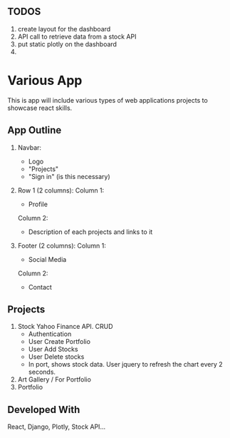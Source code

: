 ## TODOS

1. create layout for the dashboard 
2. API call to retrieve data from a stock API
3. put static plotly on the dashboard
4. 


# Various App

This is app will include various types of web applications projects to showcase react skills. 

## App Outline 

1. Navbar: 
	- Logo
	- "Projects"
	- "Sign in" (is this necessary)
2. Row 1 (2 columns):
	Column 1: 
	- Profile

	Column 2: 
	- Description of each projects and links to it

3. Footer (2 columns):
	Column 1: 
	- Social Media

	Column 2: 
	- Contact


## Projects 

1. Stock Yahoo Finance API. CRUD
	- Authentication
	- User  Create Portfolio 
	- User Add Stocks 
	- User Delete stocks 
	- In port, shows stock data. User jquery to refresh the chart every 2 seconds. 
2. Art Gallery / For Portfolio
3. Portfolio


## Developed With 

React, Django, Plotly, Stock API... 



